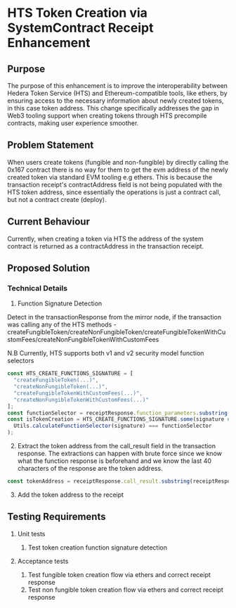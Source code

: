 # HTS Token Creation via SystemContract Receipt Enhancement

## Purpose
The purpose of this enhancement is to improve the interoperability between Hedera Token Service (HTS) and Ethereum-compatible tools, like ethers, by ensuring access to the necessary information about newly created tokens, in this case token address. This change specifically addresses the gap in Web3 tooling support when creating tokens through HTS precompile contracts, making user experience smoother.


## Problem Statement
When users create tokens (fungible and non-fungible) by directly calling the 0x167 contract there is no way for them to get the evm address of the newly created token via standard EVM tooling e.g ethers. This is because the transaction receipt's contractAddress field is not being populated with the HTS token address, since essentially the operations is just a contract call, but not a contract create (deploy).

## Current Behaviour

Currently, when creating a token via HTS the address of the system contract is returned as a contractAddress in the transaction receipt.

## Proposed Solution

### Technical Details

1. Function Signature Detection

Detect in the transactionResponse from the mirror node, if the transaction was calling any of the HTS methods - createFungibleToken/createNonFungibleToken/createFungibleTokenWithCustomFees/createNonFungibleTokenWithCustomFees

N.B Currently, HTS supports both v1 and v2 security model function selectors

```javascript
const HTS_CREATE_FUNCTIONS_SIGNATURE = [
  "createFungibleToken(...)",
  "createNonFungibleToken(...)",
  "createFungibleTokenWithCustomFees(...)",
  "createNonFungibleTokenWithCustomFees(...)"
];
const functionSelector = receiptResponse.function_parameters.substring(0, FUNCTION_SELECTOR_CHAR_LENGTH);
const isTokenCreation = HTS_CREATE_FUNCTIONS_SIGNATURE.some(signature => 
  Utils.calculateFunctionSelector(signature) === functionSelector
);
```

2. Extract the token address from the call_result field in the transaction response. The extractions can happen with brute force since we know what the function response is beforehand and we know the last 40 characters of the response are the token address.

```javascript
const tokenAddress = receiptResponse.call_result.substring(receiptResponse.call_result.length - 40);
```

3. Add the token address to the receipt


## Testing Requirements

1. Unit tests
   1. Test token creation function signature detection

2. Acceptance tests
   1. Test fungible token creation flow via ethers and correct receipt response
   2. Test non fungible token creation flow via ethers and correct receipt response
